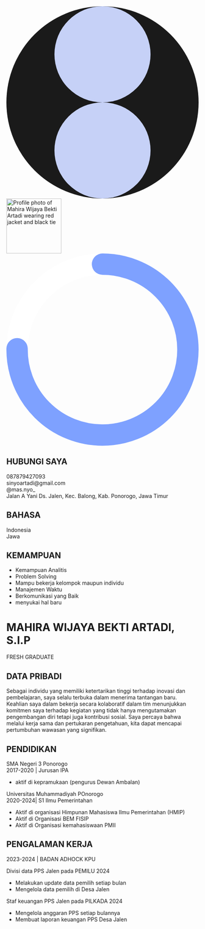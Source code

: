 <html lang="en">
 <head>
  <meta charset="utf-8"/>
  <meta content="width=device-width, initial-scale=1" name="viewport"/>
  <title>
   Resume Mahira Wijaya Bekti Artadi
  </title>
  <script src="https://cdn.tailwindcss.com">
  </script>
  <link href="https://cdnjs.cloudflare.com/ajax/libs/font-awesome/5.15.3/css/all.min.css" rel="stylesheet"/>
  <link href="https://fonts.googleapis.com/css2?family=Inter:wght@400;600;700&amp;display=swap" rel="stylesheet"/>
  <style>
   body {
      font-family: 'Inter', sans-serif;
    }
  </style>
 </head>
 <body class="bg-[#c6d1f7] p-4">
  <div class="max-w-4xl mx-auto bg-[#0f1f4d] rounded-t-[100px] rounded-b-md flex flex-col md:flex-row overflow-hidden">
   <!-- Left side -->
   <div class="w-full md:w-1/3 bg-[#0f1f4d] rounded-t-[100px] rounded-b-md relative flex flex-col items-center pt-10 pb-6 px-6">
    <!-- Decorative flower shape top left -->
    <svg class="absolute top-6 left-6 w-24 h-24 text-[#8a9adf] opacity-40" fill="none" viewbox="0 0 100 100" xmlns="http://www.w3.org/2000/svg">
     <circle cx="50" cy="50" fill="currentColor" r="50">
     </circle>
     <path d="M50 0a25 25 0 0 1 0 50 25 25 0 0 1 0-50zM50 50a25 25 0 0 1 0 50 25 25 0 0 1 0-50z" fill="#c6d1f7">
     </path>
    </svg>
    <!-- Profile circle with photo and progress ring -->
    <div class="relative w-36 h-36 rounded-full bg-yellow-400 flex items-center justify-center">
     <img alt="Profile photo of Mahira Wijaya Bekti Artadi wearing red jacket and black tie" class="rounded-full w-32 h-32 object-cover z-10" height="144" src="https://storage.googleapis.com/a1aa/image/f56351a3-294e-4639-77df-899629225f22.jpg" width="144"/>
     <svg class="absolute top-0 left-0 w-36 h-36" fill="none" viewbox="0 0 144 144" xmlns="http://www.w3.org/2000/svg">
      <circle cx="72" cy="72" r="64" stroke="#fff" stroke-opacity="1" stroke-width="16">
      </circle>
      <circle cx="72" cy="72" r="64" stroke="#7ea1ff" stroke-dasharray="402.1238596594935" stroke-dashoffset="100" stroke-linecap="round" stroke-width="16" transform="rotate(-90 72 72)">
      </circle>
     </svg>
    </div>
    <!-- Contact box -->
    <div class="bg-[#5f7ff7] mt-8 w-full rounded-tr-[30px] rounded-bl-[10px] p-4 text-white">
     <h2 class="font-semibold text-lg mb-4 text-center">
      HUBUNGI SAYA
     </h2>
     <div class="space-y-3 text-sm">
      <div class="flex items-center gap-3">
       <i class="fas fa-phone-alt">
       </i>
       <span>
        087879427093
       </span>
      </div>
      <div class="flex items-center gap-3">
       <i class="fas fa-envelope">
       </i>
       <span>
        sinyoartadi@gmail.com
       </span>
      </div>
      <div class="flex items-center gap-3">
       <i class="fab fa-instagram">
       </i>
       <span>
        @mas.nyo_
       </span>
      </div>
      <div class="flex items-center gap-3">
       <i class="fas fa-map-marker-alt">
       </i>
       <span>
        Jalan A Yani Ds. Jalen, Kec. Balong, Kab. Ponorogo, Jawa Timur
       </span>
      </div>
     </div>
    </div>
    <!-- Bahasa box -->
    <div class="bg-[#1e2a5a] mt-6 w-full rounded-tr-[30px] rounded-bl-[10px] p-4 text-white">
     <h2 class="font-semibold text-lg mb-4 bg-[#5f7ff7] inline-block px-6 py-1 rounded-tr-[30px] rounded-bl-[10px]">
      BAHASA
     </h2>
     <div class="space-y-4 text-xs">
      <div>
       <span class="block mb-1">
        Indonesia
       </span>
       <div class="w-full bg-[#5f7ff7] rounded-full h-2 relative">
        <div class="bg-white rounded-full h-2 w-3/4">
        </div>
       </div>
      </div>
      <div>
       <span class="block mb-1">
        Jawa
       </span>
       <div class="w-full bg-[#5f7ff7] rounded-full h-2 relative">
        <div class="bg-[#5f7ff7] rounded-full h-2 w-5/6">
        </div>
       </div>
      </div>
     </div>
    </div>
    <!-- Kemampuan box -->
    <div class="bg-[#1e2a5a] mt-6 w-full rounded-tr-[30px] rounded-bl-[10px] p-4 text-white">
     <h2 class="font-semibold text-lg mb-4 bg-[#5f7ff7] inline-block px-6 py-1 rounded-tr-[30px] rounded-bl-[10px]">
      KEMAMPUAN
     </h2>
     <ul class="space-y-2 text-xs">
      <li class="flex items-center gap-2">
       <div class="w-4 h-4 border-2 border-[#5f7ff7]">
       </div>
       Kemampuan Analitis
      </li>
      <li class="flex items-center gap-2">
       <div class="w-4 h-4 border-2 border-[#5f7ff7]">
       </div>
       Problem Solving
      </li>
      <li class="flex items-center gap-2">
       <div class="w-4 h-4 border-2 border-[#5f7ff7]">
       </div>
       Mampu bekerja kelompok maupun individu
      </li>
      <li class="flex items-center gap-2">
       <div class="w-4 h-4 border-2 border-[#5f7ff7]">
       </div>
       Manajemen Waktu
      </li>
      <li class="flex items-center gap-2">
       <div class="w-4 h-4 border-2 border-[#5f7ff7]">
       </div>
       Berkomunikasi yang Baik
      </li>
      <li class="flex items-center gap-2">
       <div class="w-4 h-4 border-2 border-[#5f7ff7]">
       </div>
       menyukai hal baru
      </li>
     </ul>
    </div>
    <!-- Bottom blue bar -->
    <div class="w-full h-6 bg-[#5f7ff7] mt-6 rounded-b-md">
    </div>
   </div>
   <!-- Right side -->
   <div class="w-full md:w-2/3 bg-[#c6d1f7] p-6 flex flex-col">
    <h1 class="text-[#1e2a5a] font-bold text-2xl md:text-3xl leading-tight mb-4">
     MAHIRA WIJAYA BEKTI ARTADI, S.I.P
    </h1>
    <div class="bg-[#5f7ff7] text-white text-xs md:text-sm font-semibold w-max px-4 py-1 mb-6 tracking-widest">
     FRESH GRADUATE
    </div>
    <!-- Data Pribadi -->
    <section class="mb-6">
     <h2 class="inline-block bg-[#1e2a5a] text-white font-semibold px-6 py-2 rounded-tr-[30px] rounded-bl-[10px] mb-2">
      DATA PRIBADI
     </h2>
     <p class="text-xs md:text-sm text-[#1e2a5a] leading-tight">
      Sebagai individu yang memiliki ketertarikan tinggi terhadap inovasi dan pembelajaran, saya selalu terbuka dalam menerima tantangan baru. Keahlian saya dalam bekerja secara kolaboratif dalam tim menunjukkan komitmen saya terhadap kegiatan yang tidak hanya mengutamakan pengembangan diri tetapi juga kontribusi sosial. Saya percaya bahwa melalui kerja sama dan pertukaran pengetahuan, kita dapat mencapai pertumbuhan wawasan yang signifikan.
     </p>
    </section>
    <!-- Pendidikan -->
    <section class="mb-6">
     <h2 class="inline-block bg-[#1e2a5a] text-white font-semibold px-6 py-2 rounded-tr-[30px] rounded-bl-[10px] mb-2">
      PENDIDIKAN
     </h2>
     <div class="text-xs md:text-sm text-[#1e2a5a] leading-tight">
      <p class="font-bold">
       SMA Negeri 3 Ponorogo
       <br/>
       2017-2020 | Jurusan IPA
      </p>
      <ul class="list-disc list-inside mb-3">
       <li>
        aktif di kepramukaan (pengurus Dewan Ambalan)
       </li>
      </ul>
      <p class="font-bold">
       Universitas Muhammadiyah POnorogo
       <br/>
       2020-2024| S1 Ilmu Pemerintahan
      </p>
      <ul class="list-disc list-inside">
       <li>
        Aktif di organisasi Himpunan Mahasiswa Ilmu Pemerintahan (HMIP)
       </li>
       <li>
        Aktif di Organisasi BEM FISIP
       </li>
       <li>
        Aktif di Organisasi kemahasiswaan PMII
       </li>
      </ul>
     </div>
    </section>
    <!-- Pengalaman Kerja -->
    <section>
     <h2 class="inline-block bg-[#1e2a5a] text-white font-semibold px-6 py-2 rounded-tr-[30px] rounded-bl-[10px] mb-2">
      PENGALAMAN KERJA
     </h2>
     <div class="text-xs md:text-sm text-[#1e2a5a] leading-tight">
      <p class="font-bold mb-1">
       2023-2024 | BADAN ADHOCK KPU
      </p>
      <p class="font-bold mb-1">
       Divisi data PPS Jalen pada PEMILU 2024
      </p>
      <ul class="list-disc list-inside mb-3">
       <li>
        Melakukan update data pemilih setiap bulan
       </li>
       <li>
        Mengelola data pemilih di Desa Jalen
       </li>
      </ul>
      <p class="font-bold mb-1">
       Staf keuangan PPS Jalen pada PILKADA 2024
      </p>
      <ul class="list-disc list-inside">
       <li>
        Mengelola anggaran PPS setiap bulannya
       </li>
       <li>
        Membuat laporan keuangan PPS Desa Jalen
       </li>
      </ul>
     </div>
    </section>
   </div>
  </div>
 </body>
</html>
